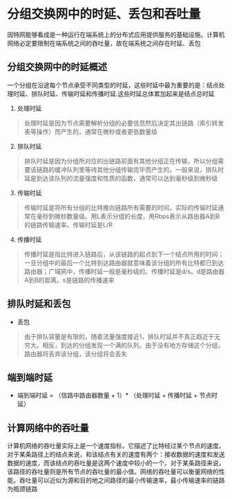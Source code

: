 # 分组交换网中的时延、丢包和吞吐量

因特网能够看成是一种运行在端系统上的分布式应用提供服务的基础设施。计算机网络必定要限制在端系统之间的吞吐量，故在端系统之间存在时延、丢包

## 分组交换网中的时延概述

一个分组在沿途每个节点承受不同类型的时延，这些时延中最为重要的是：结点处理时延、排队时延、传输时延和传播时延.这些时延总体累加起来是结点总时延

1. 处理时延

> 处理时延是因为节点需要解析分组的必要信息然后决定其出链路（索引转发表等操作）而产生的，通常在微秒或者更低数量级

2. 排队时延

> 排队时延是因为分组所对应的出链路前面有其他分组正在传输，所以分组需要该链路的缓冲队列里等待其他分组传输完毕而产生的。一般来说，排队时延是到达该队列的流量强度和性质的函数，通常可以达到毫秒级到微秒级

3. 传输时延

> 传输时延是将所有分组的比特推向链路所有需要的时间，实际的传输时延通常在毫秒到微秒数量级。用L表示分组的长度，用Rbps表示从路由器A到B的链路传输速率。传输时延是L/R

4. 传播时延

> 传播时延是指比特进入链路后，从该链路的起点到下一个结点所用的时间；一旦分组中的最后一个比特到达路由器就意味着该分组的所有比特都已到达路由器；广域网中，传播时延一般是毫秒级的。传播时延是d/s。d是路由器A到B的距离。s是链路的传播速率

## 排队时延和丢包

- 丢包

> 由于排队容量是有限的，随着流量强度接近1，排队时延并不真正趋近于无穷大。相反，到达的分组发现一个满的队列。由于没有地方存储这个分组，路由器将丢弃该分组，该分组将会丢失

## 端到端时延

- 端到端时延 = （信路中路由器数量  + 1）* （处理时延 + 传播时延 + 节点时延）

## 计算网络中的吞吐量

计算机网络的吞吐量实际上是一个速度指标，它描述了比特经过某个节点的速度。对于某条路径上的结点来说，和该结点有关的速度有两个：接收数据的速度和发送数据的速度，而该结点的吞吐量是这两个速度中较小的一个。对于某条路径来说，该路径的吞吐量则是所有节点的吞吐量的最小值。网络的吞吐量可以衡量网络的性能。吞吐量可以近似为源和目的地之间路径的最小传输速率，最小传输速率的链路为瓶颈链路
